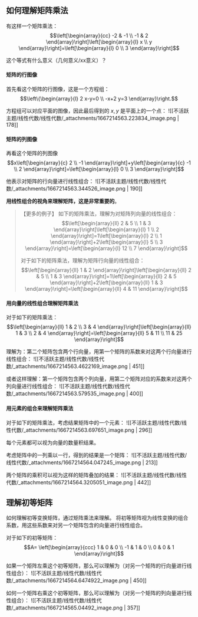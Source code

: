 
## 如何理解矩阵乘法
有这样一个矩阵乘法：
$$\left[\begin{array}{cc}
-2 & -1 \\
-1 & 2
\end{array}\right]\left[\begin{array}{l}
x \\
y
\end{array}\right]=\left[\begin{array}{l}
0 \\
3
\end{array}\right]$$

这个等式有什么意义（几何意义/xx意义）？


#### 矩阵的行图像
首先看这个矩阵的行图像，这是一个方程组：
$$\left\{\begin{array}{l}
2 x-y=0 \\
-x+2 y=3
\end{array}\right.$$

方程组可以对应平面的图像，因此最后得到的 $x, y$  是平面上的一个点：
![[不活跃主题/线性代数/线性代数/_attachments/1667214563.223834_image.png | 178]]


#### 矩阵的列图像
再看这个矩阵的列图像
$$x\left[\begin{array}{c}
2 \\
-1
\end{array}\right]+y\left[\begin{array}{c}
-1 \\
2
\end{array}\right]=\left[\begin{array}{l}
0 \\
3
\end{array}\right]$$

他表示对矩阵的行向量进行线性组合：
![[不活跃主题/线性代数/线性代数/_attachments/1667214563.344526_image.png | 190]]

**用线性组合的视角来理解矩阵，这是非常重要的**。

> 【更多的例子】
> 如下的矩阵乘法，理解为对矩阵列向量的线性组合：
> $$\left[\begin{array}{ll}
2 & 5 \\
1 & 3
\end{array}\right]\left[\begin{array}{l}
1 \\
2
\end{array}\right]=1\left[\begin{array}{l}
2 \\
1
\end{array}\right]+2\left[\begin{array}{l}
5 \\
3
\end{array}\right]=\left[\begin{array}{l}
12 \\
7
\end{array}\right]$$ 
> 
> 对于如下的矩阵乘法，理解为矩阵行向量的线性组合：
> $$\left[\begin{array}{ll}
1 & 2
\end{array}\right]\left[\begin{array}{ll}
2 & 5 \\
1 & 3
\end{array}\right]=1\left[\begin{array}{ll}
2 & 5
\end{array}\right]+2\left[\begin{array}{ll}
1 & 3
\end{array}\right]=\left[\begin{array}{ll}
4 & 11
\end{array}\right]$$ 



#### 用向量的线性组合理解矩阵乘法
对于如下的矩阵乘法：
$$\left[\begin{array}{ll}
1 & 2 \\
3 & 4
\end{array}\right]\left[\begin{array}{ll}
1 & 3 \\
2 & 4
\end{array}\right]=\left[\begin{array}{ll}
5 & 11 \\
11 & 25
\end{array}\right]$$

理解为：第二个矩阵包含两个行向量，用第一个矩阵的系数来对这两个行向量进行线性组合：
![[不活跃主题/线性代数/线性代数/_attachments/1667214563.4622169_image.png | 451]]

或者这样理解：第一个矩阵包含两个列向量，用第二个矩阵对应的系数来对这两个列向量进行线性组合：
![[不活跃主题/线性代数/线性代数/_attachments/1667214563.579535_image.png | 400]]


#### 用元素的组合来理解矩阵乘法
对于如下的矩阵乘法，考虑结果矩阵中的一个元素：
![[不活跃主题/线性代数/线性代数/_attachments/1667214563.697651_image.png | 296]]

每个元素都可以视为向量的数量积结果。

考虑矩阵中的一列乘以一行，得到的结果是一个矩阵：
![[不活跃主题/线性代数/线性代数/_attachments/1667214564.047245_image.png | 213]]

两个矩阵的乘积可以视为这样的矩阵叠加的结果：
![[不活跃主题/线性代数/线性代数/_attachments/1667214564.3205051_image.png | 442]]


## 理解初等矩阵
如何理解初等变换矩阵，通过矩阵乘法来理解。
将初等矩阵视为线性变换的组合系数，用这些系数来对另一个矩阵包含的向量进行线性组合。

对于如下的初等矩阵：
$$A= \left[\begin{array}{ccc}
1 & 0 & 0 \\
-1 & 1 & 0 \\
0 & 0 & 1
\end{array}\right]$$

如果一个矩阵左乘这个初等矩阵，那么可以理解为（对另一个矩阵的行向量进行线性组合）：
![[不活跃主题/线性代数/线性代数/_attachments/1667214564.6474922_image.png | 450]]

如何一个矩阵右乘这个初等矩阵，那么可以理解为（对另一个矩阵的列向量进行线性组合）：
![[不活跃主题/线性代数/线性代数/_attachments/1667214565.04492_image.png | 357]]
